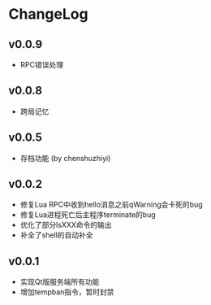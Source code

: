 ChangeLog
=============

v0.0.9
-------------

- RPC错误处理

v0.0.8
-------------

- 跨局记忆

v0.0.5
-------------

- 存档功能 (by chenshuzhiyi)

v0.0.2
-------------

- 修复Lua RPC中收到hello消息之前qWarning会卡死的bug
- 修复Lua进程死亡后主程序terminate的bug
- 优化了部分lsXXX命令的输出
- 补全了shell的自动补全

v0.0.1
-------------

- 实现Qt版服务端所有功能
- 增加tempban指令，暂时封禁
